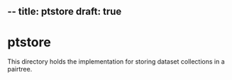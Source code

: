 --
title: ptstore
draft: true
---

ptstore
=======

This directory holds the implementation for storing dataset collections in a pairtree.

